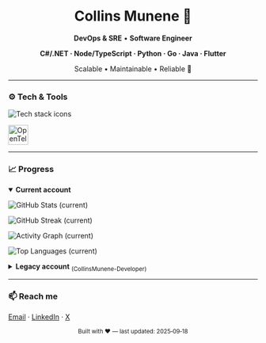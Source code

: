 <!-- Profile Header -->

<div align="center">
  <h1>Collins Munene <span>👋</span></h1>
  <p><strong>DevOps & SRE</strong> • <strong>Software Engineer</strong></p>
  <p><strong>C#/.NET · Node/TypeScript · Python · Go · Java · Flutter</strong></p>
  <p>Scalable • Maintainable • Reliable 🚀</p>
</div>

---

### ⚙️ Tech & Tools

<!-- Reliable icon strip (renders on GitHub) -->

<p>
  <img src="https://skillicons.dev/icons?i=dotnet,csharp,azure,aws,docker,kubernetes,github,linux,nginx,redis,postgres,nodejs,ts,python,go,java,flutter,bash,grafana,prometheus&perline=10" alt="Tech stack icons"/>
</p>
<p>
  <img src="https://cdn.simpleicons.org/opentelemetry" height="40" alt="OpenTelemetry"/>
</p>

---

### 📈 Progress

<details open>
<summary><b>Current account</b></summary>

<p>
  <img src="https://github-readme-stats.vercel.app/api?username=cm-collins&show_icons=true&theme=transparent&hide_border=true" alt="GitHub Stats (current)" />
</p>
<p>
  <img src="https://streak-stats.demolab.com?user=cm-collins&theme=transparent&hide_border=true" alt="GitHub Streak (current)" />
</p>
<p>
  <img src="https://github-readme-activity-graph.vercel.app/graph?username=cm-collins&theme=github-compact&hide_border=true" alt="Activity Graph (current)" />
</p>
<p>
  <img src="https://github-readme-stats.vercel.app/api/top-langs/?username=cm-collins&layout=compact&theme=transparent&hide_border=true" alt="Top Languages (current)" />
</p>
</details>

<details>
<summary><b>Legacy account</b> <sub>(CollinsMunene-Developer)</sub></summary>

<p>
  <img src="https://github-readme-stats.vercel.app/api?username=CollinsMunene-Developer&show_icons=true&theme=transparent&hide_border=true" alt="GitHub Stats (legacy)" />
</p>
<p>
  <img src="https://streak-stats.demolab.com?user=CollinsMunene-Developer&theme=transparent&hide_border=true" alt="GitHub Streak (legacy)" />
</p>
<p>
  <img src="https://github-readme-activity-graph.vercel.app/graph?username=CollinsMunene-Developer&theme=github-compact&hide_border=true" alt="Activity Graph (legacy)" />
</p>
</details>

---

### 📫 Reach me

[Email](mailto:dev-collins@outlook.com) · [LinkedIn](https://www.linkedin.com/in/collins-munene-547365299/) · [X](https://x.com/collins63760613)

<!-- Footer -->

<div align="center">
  <sub>Built with ❤️ — last updated: 2025‑09‑18</sub>
</div>
